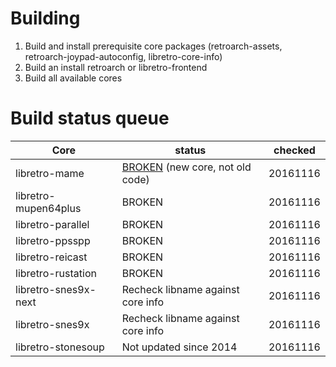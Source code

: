 # Building
1. Build and install prerequisite core packages (retroarch-assets, retroarch-joypad-autoconfig, libretro-core-info)
2. Build an install retroarch or libretro-frontend 
3. Build all available cores

# Build status queue

Core                  | status  | checked       
----------------------|---------|------------------
libretro-mame	        |[BROKEN](https://github.com/libretro/mame/issues/3) (new core, not old code)  | 20161116
libretro-mupen64plus	| BROKEN  | 20161116
libretro-parallel	    | BROKEN  | 20161116
libretro-ppsspp	    	| BROKEN  | 20161116
libretro-reicast	    | BROKEN  | 20161116
libretro-rustation  	| BROKEN  | 20161116
libretro-snes9x-next	| Recheck libname against core info  | 20161116
libretro-snes9x		    | Recheck libname against core info  | 20161116
libretro-stonesoup  	| Not updated since 2014  | 20161116


